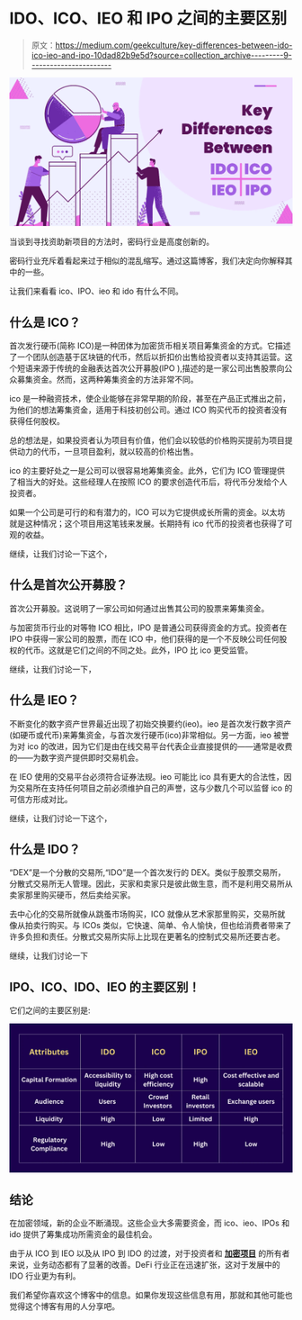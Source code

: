 # IDO、ICO、IEO 和 IPO 之间的主要区别

> 原文：<https://medium.com/geekculture/key-differences-between-ido-ico-ieo-and-ipo-10dad82b9e5d?source=collection_archive---------9----------------------->

![](img/757e2dcf3546eb5075ca70e561cf4fba.png)

当谈到寻找资助新项目的方法时，密码行业是高度创新的。

密码行业充斥着看起来过于相似的混乱缩写。通过这篇博客，我们决定向你解释其中的一些。

让我们来看看 ico、IPO、ieo 和 ido 有什么不同。

## **什么是 ICO？**

首次发行硬币(简称 ICO)是一种团体为加密货币相关项目筹集资金的方式。它描述了一个团队创造基于区块链的代币，然后以折扣价出售给投资者以支持其运营。这个短语来源于传统的金融表达首次公开募股(IPO ),描述的是一家公司出售股票向公众募集资金。然而，这两种筹集资金的方法非常不同。

ico 是一种融资技术，使企业能够在非常早期的阶段，甚至在产品正式推出之前，为他们的想法筹集资金，适用于科技初创公司。通过 ICO 购买代币的投资者没有获得任何股权。

总的想法是，如果投资者认为项目有价值，他们会以较低的价格购买提前为项目提供动力的代币，一旦项目盈利，就以较高的价格出售。

ico 的主要好处之一是公司可以很容易地筹集资金。此外，它们为 ICO 管理提供了相当大的好处。这些经理人在按照 ICO 的要求创造代币后，将代币分发给个人投资者。

如果一个公司是可行的和有潜力的，ICO 可以为它提供成长所需的资金。以太坊就是这种情况；这个项目用这笔钱来发展。长期持有 ico 代币的投资者也获得了可观的收益。

继续，让我们讨论一下这个，

## **什么是首次公开募股？**

首次公开募股。这说明了一家公司如何通过出售其公司的股票来筹集资金。

与加密货币行业的对等物 ICO 相比，IPO 是普通公司获得资金的方式。投资者在 IPO 中获得一家公司的股票，而在 ICO 中，他们获得的是一个不反映公司任何股权的代币。这就是它们之间的不同之处。此外，IPO 比 ico 更受监管。

继续，让我们讨论一下，

## 什么是 IEO？

不断变化的数字资产世界最近出现了初始交换要约(ieo)。ieo 是首次发行数字资产(如硬币或代币)来筹集资金，与首次发行硬币(ico)非常相似。另一方面，ieo 被誉为对 ico 的改进，因为它们是由在线交易平台代表企业直接提供的——通常是收费的——为数字资产提供即时交易机会。

在 IEO 使用的交易平台必须符合证券法规。ieo 可能比 ico 具有更大的合法性，因为交易所在支持任何项目之前必须维护自己的声誉，这与少数几个可以监督 ico 的可信方形成对比。

继续，让我们讨论一下这个，

## **什么是 IDO？**

“DEX”是一个分散的交易所,“IDO”是一个首次发行的 DEX。类似于股票交易所，分散式交易所无人管理。因此，买家和卖家只是彼此做生意，而不是利用交易所从卖家那里购买硬币，然后卖给买家。

去中心化的交易所就像从跳蚤市场购买，ICO 就像从艺术家那里购买，交易所就像从拍卖行购买。与 ICOs 类似，它快速、简单、令人愉快，但也给消费者带来了许多负担和责任。分散式交易所实际上比现在更著名的控制式交易所还要古老。

继续，让我们讨论一下

## **IPO、ICO、IDO、IEO 的主要区别！**

它们之间的主要区别是:

![](img/ebd84ec396e4549d510e7043f790016a.png)

## **结论**

在加密领域，新的企业不断涌现。这些企业大多需要资金，而 ico、ieo、IPOs 和 ido 提供了筹集成功所需资金的最佳机会。

由于从 ICO 到 IEO 以及从 IPO 到 IDO 的过渡，对于投资者和 [**加密项目**](https://coinfantasy.io/?utm_source=Medium&utm_medium=Blog&utm_campaign=Narmatha) 的所有者来说，业务动态都有了显著的改善。DeFi 行业正在迅速扩张，这对于发展中的 IDO 行业更为有利。

我们希望你喜欢这个博客中的信息。如果你发现这些信息有用，那就和其他可能也觉得这个博客有用的人分享吧。